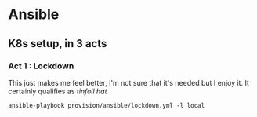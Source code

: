 # Ansible

## K8s setup, in 3 acts

### Act 1 : Lockdown

This just makes me feel better, I'm not sure that it's needed but I enjoy it.
It certainly qualifies as _tinfoil hat_

```shell
ansible-playbook provision/ansible/lockdown.yml -l local
```

